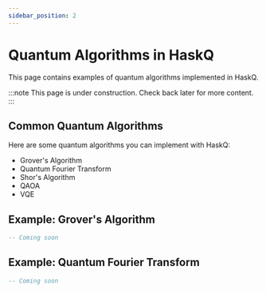```yaml
---
sidebar_position: 2
---
```


# Quantum Algorithms in HaskQ

This page contains examples of quantum algorithms implemented in HaskQ.

:::note
This page is under construction. Check back later for more content.
:::

## Common Quantum Algorithms

Here are some quantum algorithms you can implement with HaskQ:

- Grover's Algorithm
- Quantum Fourier Transform
- Shor's Algorithm
- QAOA
- VQE

## Example: Grover's Algorithm

```haskell
-- Coming soon
```

## Example: Quantum Fourier Transform

```haskell
-- Coming soon
``` 